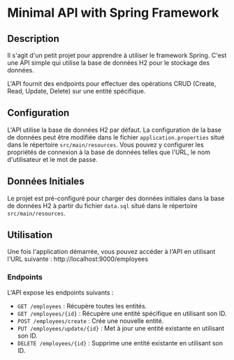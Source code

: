 # Minimal API with Spring Framework

## Description
Il s'agit d'un petit projet pour apprendre à utiliser le framework Spring.
C'est une API simple qui utilise la base de données H2 pour le stockage des données.

L'API fournit des endpoints pour effectuer des opérations CRUD (Create, Read, Update, Delete) sur une entité spécifique.

## Configuration
L'API utilise la base de données H2 par défaut. La configuration de la base de données peut être modifiée dans le fichier `application.properties` situé dans le répertoire `src/main/resources`. Vous pouvez y configurer les propriétés de connexion à la base de données telles que l'URL, le nom d'utilisateur et le mot de passe.

## Données Initiales
Le projet est pré-configuré pour charger des données initiales dans la base de données H2 à partir du fichier `data.sql` situé dans le répertoire `src/main/resources`.

## Utilisation
Une fois l'application démarrée, vous pouvez accéder à l'API en utilisant l'URL suivante :
http://localhost:9000/employees

### Endpoints

L'API expose les endpoints suivants :

- `GET /employees` : Récupère toutes les entités.
- `GET /employees/{id}` : Récupère une entité spécifique en utilisant son ID.
- `POST /employees/create` : Crée une nouvelle entité.
- `PUT /employees/update/{id}` : Met à jour une entité existante en utilisant son ID.
- `DELETE /employees/{id}` : Supprime une entité existante en utilisant son ID.